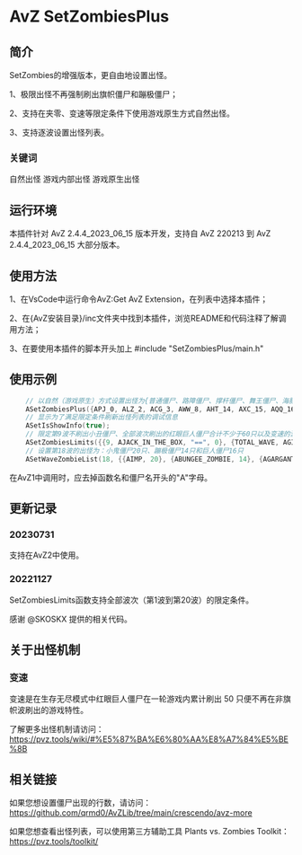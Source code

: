 <!--
 * @Author: qrmd
 * @Date: 2022-07-06 09:56:07
 * @LastEditors: qrmd
 * @LastEditTime: 2023-07-31 19:56:52
 * @Description: 
-->
# AvZ SetZombiesPlus

## 简介

SetZombies的增强版本，更自由地设置出怪。

1、极限出怪不再强制刷出旗帜僵尸和蹦极僵尸；

2、支持在夹零、变速等限定条件下使用游戏原生方式自然出怪。

3、支持逐波设置出怪列表。

### 关键词

自然出怪 游戏内部出怪 游戏原生出怪

## 运行环境

本插件针对 AvZ 2.4.4_2023_06_15 版本开发，支持自 AvZ 220213 到 AvZ 2.4.4_2023_06_15 大部分版本。

## 使用方法

1、在VsCode中运行命令AvZ:Get AvZ Extension，在列表中选择本插件；

2、在{AvZ安装目录}/inc文件夹中找到本插件，浏览README和代码注释了解调用方法；

3、在要使用本插件的脚本开头加上 #include "SetZombiesPlus/main.h"

## 使用示例

```c++
    // 以自然（游戏原生）方式设置出怪为{普通僵尸、路障僵尸、撑杆僵尸、舞王僵尸、海豚僵尸、小丑僵尸、气球僵尸、矿工僵尸、跳跳僵尸、红眼巨人僵尸}
    ASetZombiesPlus({APJ_0, ALZ_2, ACG_3, AWW_8, AHT_14, AXC_15, AQQ_16, AKG_17, ATT_18, AHY_32}, INTERNAL);
    // 显示为了满足限定条件刷新出怪列表的调试信息
    ASetIsShowInfo(true);
    // 限定第9波不刷出小丑僵尸、全部波次刷出的红眼巨人僵尸合计不少于60只以及变速的波数不小于15
    ASetZombiesLimits({{9, AJACK_IN_THE_BOX, "==", 0}, {TOTAL_WAVE, AGIGA_GARGANTUAR, ">=", 60}, {TRANS_WAVE, AGIGA_GARGANTUAR, ">=", 15}});
    // 设置第18波的出怪为：小鬼僵尸20只、蹦极僵尸14只和巨人僵尸16只
    ASetWaveZombieList(18, {{AIMP, 20}, {ABUNGEE_ZOMBIE, 14}, {AGARGANTUAR, 16}});

```
在AvZ1中调用时，应去掉函数名和僵尸名开头的"A"字母。

## 更新记录


### 20230731

支持在AvZ2中使用。

### 20221127

SetZombiesLimits函数支持全部波次（第1波到第20波）的限定条件。

感谢 @SKOSKX 提供的相关代码。

## 关于出怪机制

### 变速

变速是在生存无尽模式中红眼巨人僵尸在一轮游戏内累计刷出 50 只便不再在非旗帜波刷出的游戏特性。

了解更多出怪机制请访问：https://pvz.tools/wiki/#%E5%87%BA%E6%80%AA%E8%A7%84%E5%BE%8B

## 相关链接

如果您想设置僵尸出现的行数，请访问：
https://github.com/qrmd0/AvZLib/tree/main/crescendo/avz-more

如果您想查看出怪列表，可以使用第三方辅助工具 Plants vs. Zombies Toolkit：
https://pvz.tools/toolkit/